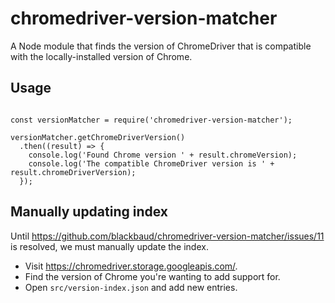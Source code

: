 # chromedriver-version-matcher
A Node module that finds the version of ChromeDriver that is compatible with the locally-installed version of Chrome.

## Usage

```

const versionMatcher = require('chromedriver-version-matcher');

versionMatcher.getChromeDriverVersion()
  .then((result) => {
    console.log('Found Chrome version ' + result.chromeVersion);
    console.log('The compatible ChromeDriver version is ' + result.chromeDriverVersion);
  });

```

## Manually updating index

Until https://github.com/blackbaud/chromedriver-version-matcher/issues/11 is resolved, we must manually update the index.

- Visit https://chromedriver.storage.googleapis.com/.
- Find the version of Chrome you're wanting to add support for.
- Open `src/version-index.json` and add new entries.
